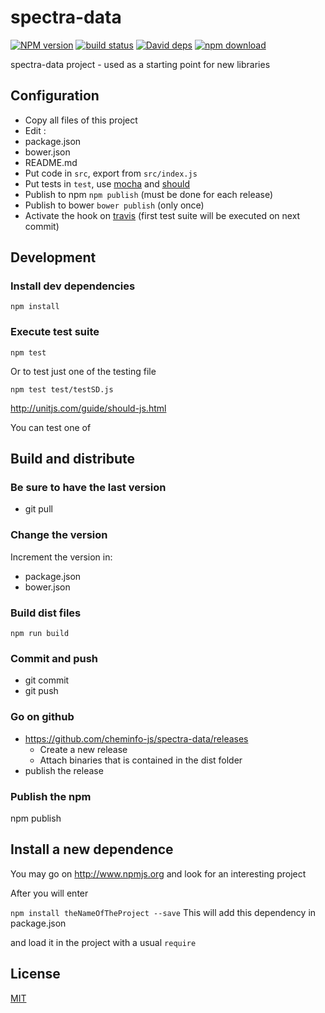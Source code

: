 # spectra-data

  [![NPM version][npm-image]][npm-url]
  [![build status][travis-image]][travis-url]
  [![David deps][david-image]][david-url]
  [![npm download][download-image]][download-url]

spectra-data project - used as a starting point for new libraries

## Configuration

 * Copy all files of this project
 * Edit :
  * package.json
  * bower.json
  * README.md
 * Put code in `src`, export from `src/index.js`
 * Put tests in `test`, use [mocha](http://mochajs.org/) and [should](http://shouldjs.github.io/)
 * Publish to npm `npm publish` (must be done for each release)
 * Publish to bower `bower publish` (only once)
 * Activate the hook on [travis](https://travis-ci.org/profile) (first test suite will be executed on next commit)

## Development

### Install dev dependencies

`npm install`

### Execute test suite

`npm test`

Or to test just one of the testing file

`npm test test/testSD.js`

http://unitjs.com/guide/should-js.html

You can test one of


## Build and distribute

### Be sure to have the last version

* git pull

### Change the version

Increment the version in:
* package.json
* bower.json

### Build dist files

`npm run build`

### Commit and push

* git commit
* git push

### Go on github

* https://github.com/cheminfo-js/spectra-data/releases
  * Create a new release
  * Attach binaries that is contained in the dist folder
* publish the release

### Publish the npm

npm publish

## Install a new dependence

You may go on http://www.npmjs.org and look for an interesting project

After you will enter

`npm install theNameOfTheProject --save` This will add this dependency in package.json

and load it in the project with a usual `require`




## License

  [MIT](./LICENSE)

[npm-image]: https://img.shields.io/npm/v/spectra-data.svg?style=flat-square
[npm-url]: https://www.npmjs.com/package/spectra-data
[travis-image]: https://img.shields.io/travis/cheminfo-js/spectra-data/master.svg?style=flat-square
[travis-url]: https://travis-ci.org/cheminfo-js/spectra-data
[david-image]: https://img.shields.io/david/cheminfo-js/spectra-data.svg?style=flat-square
[david-url]: https://david-dm.org/cheminfo-js/spectra-data
[download-image]: https://img.shields.io/npm/dm/spectra-data.svg?style=flat-square
[download-url]: https://www.npmjs.com/package/spectra-data
